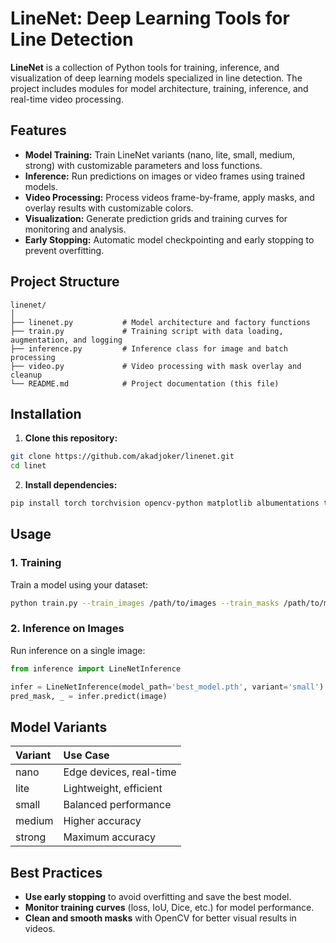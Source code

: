  

# LineNet: Deep Learning Tools for Line Detection

**LineNet** is a collection of Python tools for training, inference, and visualization of deep learning models specialized in line detection. The project includes modules for model architecture, training, inference, and real-time video processing.

## Features

- **Model Training:** Train LineNet variants (nano, lite, small, medium, strong) with customizable parameters and loss functions.
- **Inference:** Run predictions on images or video frames using trained models.
- **Video Processing:** Process videos frame-by-frame, apply masks, and overlay results with customizable colors.
- **Visualization:** Generate prediction grids and training curves for monitoring and analysis.
- **Early Stopping:** Automatic model checkpointing and early stopping to prevent overfitting.


## Project Structure

```
linenet/
│
├── linenet.py           # Model architecture and factory functions
├── train.py             # Training script with data loading, augmentation, and logging
├── inference.py         # Inference class for image and batch processing
├── video.py             # Video processing with mask overlay and cleanup
└── README.md            # Project documentation (this file)
```


## Installation

1. **Clone this repository:**

```bash
git clone https://github.com/akadjoker/linenet.git
cd linet
```

2. **Install dependencies:**

```bash
pip install torch torchvision opencv-python matplotlib albumentations tqdm numpy
```


## Usage

### 1. **Training**

Train a model using your dataset:

```bash
python train.py --train_images /path/to/images --train_masks /path/to/masks --variant small --batch_size 4 --epochs 200 --learning_rate 1e-3 --image_size 224 224
```


### 2. **Inference on Images**

Run inference on a single image:

```python
from inference import LineNetInference

infer = LineNetInference(model_path='best_model.pth', variant='small')
pred_mask, _ = infer.predict(image)
```




## Model Variants

| Variant | Use Case |
| :-- | :-- |
| nano | Edge devices, real-time |
| lite | Lightweight, efficient |
| small | Balanced performance |
| medium | Higher accuracy |
| strong | Maximum accuracy |

## Best Practices

- **Use early stopping** to avoid overfitting and save the best model.
- **Monitor training curves** (loss, IoU, Dice, etc.) for model performance.
- **Clean and smooth masks** with OpenCV for better visual results in videos.


 
